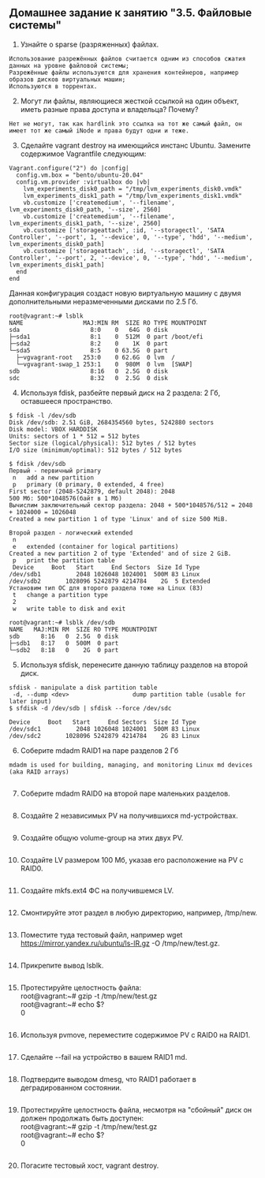 ## Домашнее задание к занятию "3.5. Файловые системы"

1. Узнайте о sparse (разряженных) файлах.
```
Использование разрежённых файлов считается одним из способов сжатия данных на уровне файловой системы;
Разрежённые файлы используются для хранения контейнеров, например образов дисков виртуальных машин;
Используются в торрентах.
```

2. Могут ли файлы, являющиеся жесткой ссылкой на один объект, иметь разные права доступа и владельца? Почему?
```
Нет не могут, так как hardlink это ссылка на тот же самый файл, он имеет тот же самый iNode и права будут одни и теже.
```

3. Сделайте vagrant destroy на имеющийся инстанс Ubuntu. Замените содержимое Vagrantfile следующим:
```
Vagrant.configure("2") do |config|
  config.vm.box = "bento/ubuntu-20.04"
  config.vm.provider :virtualbox do |vb|
    lvm_experiments_disk0_path = "/tmp/lvm_experiments_disk0.vmdk"
    lvm_experiments_disk1_path = "/tmp/lvm_experiments_disk1.vmdk"
    vb.customize ['createmedium', '--filename', lvm_experiments_disk0_path, '--size', 2560]
    vb.customize ['createmedium', '--filename', lvm_experiments_disk1_path, '--size', 2560]
    vb.customize ['storageattach', :id, '--storagectl', 'SATA Controller', '--port', 1, '--device', 0, '--type', 'hdd', '--medium', lvm_experiments_disk0_path]
    vb.customize ['storageattach', :id, '--storagectl', 'SATA Controller', '--port', 2, '--device', 0, '--type', 'hdd', '--medium', lvm_experiments_disk1_path]
  end
end
```
Данная конфигурация создаст новую виртуальную машину с двумя дополнительными неразмеченными дисками по 2.5 Гб.
```
root@vagrant:~# lsblk
NAME                 MAJ:MIN RM  SIZE RO TYPE MOUNTPOINT
sda                    8:0    0   64G  0 disk
├─sda1                 8:1    0  512M  0 part /boot/efi
├─sda2                 8:2    0    1K  0 part
└─sda5                 8:5    0 63.5G  0 part
  ├─vgvagrant-root   253:0    0 62.6G  0 lvm  /
  └─vgvagrant-swap_1 253:1    0  980M  0 lvm  [SWAP]
sdb                    8:16   0  2.5G  0 disk
sdc                    8:32   0  2.5G  0 disk
```

4. Используя fdisk, разбейте первый диск на 2 раздела: 2 Гб, оставшееся пространство.
```
$ fdisk -l /dev/sdb
Disk /dev/sdb: 2.51 GiB, 2684354560 bytes, 5242880 sectors
Disk model: VBOX HARDDISK
Units: sectors of 1 * 512 = 512 bytes
Sector size (logical/physical): 512 bytes / 512 bytes
I/O size (minimum/optimal): 512 bytes / 512 bytes

$ fdisk /dev/sdb
Первый - первичный primary
 n   add a new partition
 p   primary (0 primary, 0 extended, 4 free)
First sector (2048-5242879, default 2048): 2048
500 Мб: 500*1048576(байт в 1 Мб)
Вычислим заключительный сектор раздела: 2048 + 500*1048576/512 = 2048 + 1024000 = 1026048
Created a new partition 1 of type 'Linux' and of size 500 MiB.

Второй раздел - логический extended
 n
 e   extended (container for logical partitions)
Created a new partition 2 of type 'Extended' and of size 2 GiB.
 p   print the partition table
 Device     Boot   Start     End Sectors  Size Id Type
/dev/sdb1          2048 1026048 1024001  500M 83 Linux
/dev/sdb2       1028096 5242879 4214784    2G  5 Extended
Установим тип ОС для второго раздела тоже на Linux (83)
 t   change a partition type
 2 
 w   write table to disk and exit
 
root@vagrant:~# lsblk /dev/sdb
NAME   MAJ:MIN RM  SIZE RO TYPE MOUNTPOINT
sdb      8:16   0  2.5G  0 disk
├─sdb1   8:17   0  500M  0 part
└─sdb2   8:18   0    2G  0 part
```

5. Используя sfdisk, перенесите данную таблицу разделов на второй диск.
```
sfdisk - manipulate a disk partition table
 -d, --dump <dev>                  dump partition table (usable for later input)
$ sfdisk -d /dev/sdb | sfdisk --force /dev/sdc

Device     Boot   Start     End Sectors  Size Id Type
/dev/sdc1          2048 1026048 1024001  500M 83 Linux
/dev/sdc2       1028096 5242879 4214784    2G 83 Linux
```
6. Соберите mdadm RAID1 на паре разделов 2 Гб
```
mdadm is used for building, managing, and monitoring Linux md devices (aka RAID arrays)


```
7. Соберите mdadm RAID0 на второй паре маленьких разделов.
```

```
8. Создайте 2 независимых PV на получившихся md-устройствах.
```

```
9. Создайте общую volume-group на этих двух PV.

```

```
10. Создайте LV размером 100 Мб, указав его расположение на PV с RAID0.
```

```
11. Создайте mkfs.ext4 ФС на получившемся LV.
```

```
12. Смонтируйте этот раздел в любую директорию, например, /tmp/new.
```

```
13. Поместите туда тестовый файл, например wget https://mirror.yandex.ru/ubuntu/ls-lR.gz -O /tmp/new/test.gz.
```

```
14. Прикрепите вывод lsblk.
```

```
15. Протестируйте целостность файла:  
root@vagrant:~# gzip -t /tmp/new/test.gz  
root@vagrant:~# echo $?  
0  
```

```
16. Используя pvmove, переместите содержимое PV с RAID0 на RAID1.
```

```
17. Сделайте --fail на устройство в вашем RAID1 md.
```

```
18. Подтвердите выводом dmesg, что RAID1 работает в деградированном состоянии.
```

```
19. Протестируйте целостность файла, несмотря на "сбойный" диск он должен продолжать быть доступен:  
root@vagrant:~# gzip -t /tmp/new/test.gz  
root@vagrant:~# echo $?  
0  
```

```
20. Погасите тестовый хост, vagrant destroy.  
```

```
